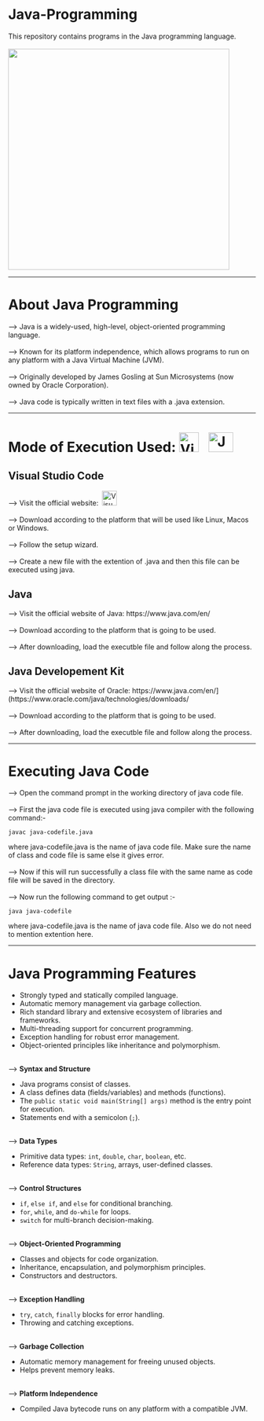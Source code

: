 # Java-Programming
This repository contains programs in the Java programming language.<br><br>
<img src="https://images.idgesg.net/images/article/2019/05/java_binary_code_gears_programming_coding_development_by_bluebay2014_gettyimages-1040871468_2400x1600-100795798-large.jpg?auto=webp&quality=85,70" height =450 >

---
# About Java Programming
--> Java is a widely-used, high-level, object-oriented programming language.<br><br>
--> Known for its platform independence, which allows programs to run on any platform with a Java Virtual Machine (JVM).<br><br>
--> Originally developed by James Gosling at Sun Microsystems (now owned by Oracle Corporation).<br><br>
--> Java code is typically written in text files with a .java extension.

---
# Mode of Execution Used:  <img src="https://code.visualstudio.com/assets/images/code-stable.png" title="Visual Studio Code" alt="Visual Studio Code" width="40" height="40"> &nbsp; <img src="https://github.com/madhurimarawat/Java-Programming/assets/105432776/21fbc4f4-3bb0-4ea9-95b7-e5a7e52d6f93" title="JDK" alt="JDK" width="50" height="40">

<h2>Visual Studio Code</h2>
--> Visit the official website:&nbsp; <a href="https://code.visualstudio.com/download"><img src="https://code.visualstudio.com/assets/images/code-stable.png" title="Visual Studio Code" alt="Visual Studio Code" width="30" height="30"></a><br><br>
--> Download according to the platform that will be used like Linux, Macos or Windows.<br><br>
--> Follow the setup wizard.<br><br>
--> Create a new file with the extention of .java and then this file can be executed using java.<br>
<h2>Java</h2>
--> Visit the official website of Java: https://www.java.com/en/ <br><br>
--> Download according to the platform that is going to be used.<br><br>
--> After downloading, load the executble file and follow along the process.<br>
<h2>Java Developement Kit</h2>
--> Visit the official website of Oracle: https://www.java.com/en/](https://www.oracle.com/java/technologies/downloads/ <br><br>
--> Download according to the platform that is going to be used.<br><br>
--> After downloading, load the executble file and follow along the process.

---
# Executing Java Code
--> Open the command prompt in the working directory of java code file.<br><br>
--> First the java code file is executed using java compiler with the following command:-

```
javac java-codefile.java
```
where java-codefile.java is the name of java code file. Make sure the name of class and code file is same else it gives error.<br><br>
--> Now if this will run successfully a class file with the same name as code file will be saved in the directory.<br><br>
--> Now run the following command to get output :-
```
java java-codefile
```
where java-codefile.java is the name of java code file. Also we do not need to mention extention here.

---

# Java Programming Features

  - Strongly typed and statically compiled language.
  - Automatic memory management via garbage collection.
  - Rich standard library and extensive ecosystem of libraries and frameworks.
  - Multi-threading support for concurrent programming.
  - Exception handling for robust error management.
  - Object-oriented principles like inheritance and polymorphism.<br><br>
  
--> **Syntax and Structure**
  - Java programs consist of classes.
  - A class defines data (fields/variables) and methods (functions).
  - The `public static void main(String[] args)` method is the entry point for execution.
  - Statements end with a semicolon (`;`).<br><br>

--> **Data Types**
  - Primitive data types: `int`, `double`, `char`, `boolean`, etc.
  - Reference data types: `String`, arrays, user-defined classes.<br><br>

--> **Control Structures**
  - `if`, `else if`, and `else` for conditional branching.
  - `for`, `while`, and `do-while` for loops.
  - `switch` for multi-branch decision-making.<br><br>

--> **Object-Oriented Programming**
  - Classes and objects for code organization.
  - Inheritance, encapsulation, and polymorphism principles.
  - Constructors and destructors.<br><br>

--> **Exception Handling**
  - `try`, `catch`, `finally` blocks for error handling.
  - Throwing and catching exceptions.<br><br>

--> **Garbage Collection**
  - Automatic memory management for freeing unused objects.
  - Helps prevent memory leaks.<br><br>
  
--> **Platform Independence**
  - Compiled Java bytecode runs on any platform with a compatible JVM.
